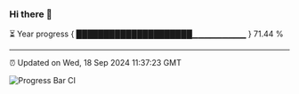 ### Hi there 👋

⏳ Year progress { █████████████████████▁▁▁▁▁▁▁▁▁ } 71.44 %

---

⏰ Updated on Wed, 18 Sep 2024 11:37:23 GMT

![Progress Bar CI](https://github.com/IshwaranRudhara/GIT-ACTION/workflows/Progress%20Bar%20CI/badge.svg)
